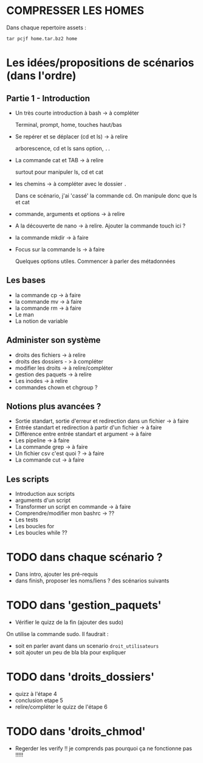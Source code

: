 
# COMPRESSER LES HOMES

Dans chaque repertoire assets :

`tar pcjf home.tar.bz2 home`

# Les idées/propositions de scénarios (dans l'ordre)

## Partie 1 - Introduction

* Un très courte introduction à bash -> à compléter
  
  Terminal, prompt, home, touches haut/bas
  
* Se repérer et se déplacer (cd et ls) -> à relire

  arborescence, cd et ls sans option, `..`

* La commande cat et TAB -> à relire

  surtout pour manipuler ls, cd et cat

* les chemins -> à compléter avec le dossier `.`

  Dans ce scénario, j'ai 'cassé' la commande cd. On manipule donc que ls et cat

* commande, arguments et options -> à relire


* A la découverte de nano -> à relire. Ajouter la commande touch ici ?

* la commande mkdir -> à faire

* Focus sur la commande ls -> à faire

  Quelques options utiles. Commencer à parler des métadonnées
  

## Les bases

* la commande cp -> à faire
* la commande mv -> à faire
* la commande rm -> à faire
* Le man 
* La notion de variable

## Administer son système
* droits des fichiers -> à relire
* droits des dossiers - > à compléter
* modifier les droits -> à relire/compléter
* gestion des paquets -> à relire
* Les inodes -> à relire
* commandes chown et chgroup ?


## Notions plus avancées ?
* Sortie standart, sortie d'erreur et redirection dans un fichier -> à faire
* Entrée standart et redirection à partir d'un fichier -> à faire
* Différence entre entrée standart et argument -> à faire
* Les pipeline -> à faire
* La commande grep -> à faire
* Un fichier csv c'est quoi ? -> à faire
* La commande cut -> à faire

## Les scripts

* Introduction aux scripts
* arguments d'un script
* Transformer un script en commande -> à faire
* Comprendre/modifier mon bashrc -> ??
* Les tests
* Les boucles for
* Les boucles while ??




# TODO dans chaque scénario ?
* Dans intro, ajouter les pré-requis
* dans finish, proposer les noms/liens ? des scénarios suivants


# TODO dans 'gestion_paquets' 

* Vérifier le quizz de la fin (ajouter des sudo)

On utilise la commande sudo. Il faudrait :

* soit en parler avant dans un scenario `droit_utilisateurs`
* soit ajouter un peu de bla bla pour expliquer 

# TODO dans 'droits_dossiers' 
* quizz à l'étape 4
* conclusion etape 5
* relire/compléter le quizz de l'étape 6

# TODO dans 'droits_chmod'

* Regerder les verify !! je comprends pas pourquoi ça ne fonctionne pas !!!!!

